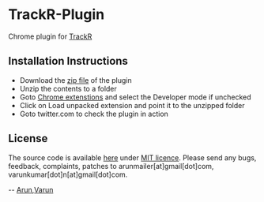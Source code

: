 TrackR-Plugin
=============

Chrome plugin for [TrackR](https://github.com/varunkumar/TrackR)

Installation Instructions
-------

- Download the [zip file](https://github.com/arunmailer/TrackR-Plugin/archive/master.zip) of the plugin 
- Unzip the contents to a folder
- Goto [Chrome extenstions](chrome://extensions/) and select the Developer mode if unchecked
- Click on Load unpacked extension and point it to the unzipped folder
- Goto twitter.com to check the plugin in action

License
-------

The source code is available [here](https://github.com/arunmailer/TrackR-Plugin) under [MIT licence](http://varunkumar.mit-license.org/). Please send any bugs, feedback, complaints, patches to arunmailer[at]gmail[dot]com, varunkumar[dot]n[at]gmail[dot]com.

-- [Arun](http://arunkumarn.com),[Varun](http://www.varunkumar.me)

